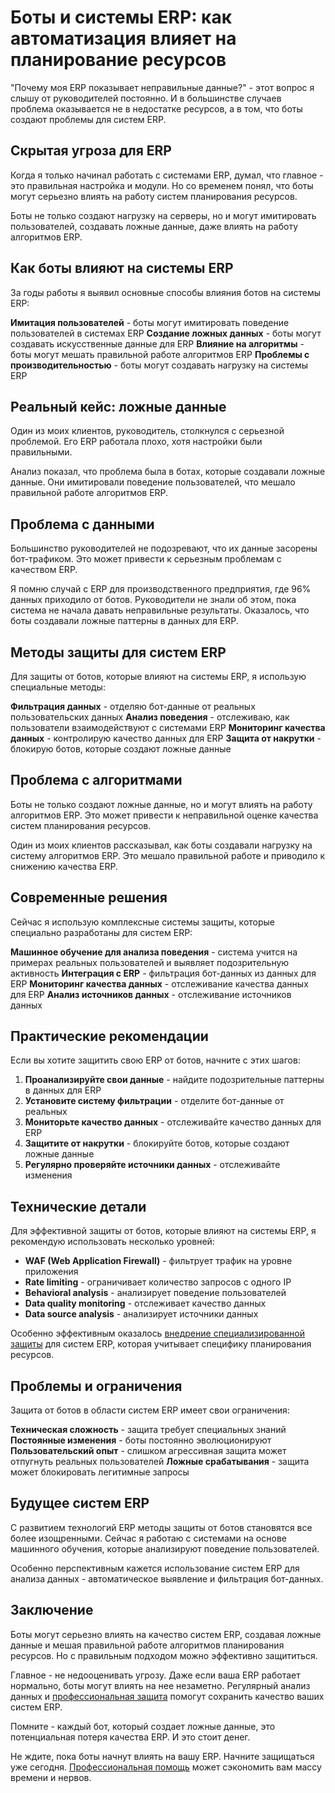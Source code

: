 # Боты и системы ERP: как автоматизация влияет на планирование ресурсов

"Почему моя ERP показывает неправильные данные?" - этот вопрос я слышу от руководителей постоянно. И в большинстве случаев проблема оказывается не в недостатке ресурсов, а в том, что боты создают проблемы для систем ERP.

## Скрытая угроза для ERP

Когда я только начинал работать с системами ERP, думал, что главное - это правильная настройка и модули. Но со временем понял, что боты могут серьезно влиять на работу систем планирования ресурсов.

Боты не только создают нагрузку на серверы, но и могут имитировать пользователей, создавать ложные данные, даже влиять на работу алгоритмов ERP.

## Как боты влияют на системы ERP

За годы работы я выявил основные способы влияния ботов на системы ERP:

**Имитация пользователей** - боты могут имитировать поведение пользователей в системах ERP
**Создание ложных данных** - боты могут создавать искусственные данные для ERP
**Влияние на алгоритмы** - боты могут мешать правильной работе алгоритмов ERP
**Проблемы с производительностью** - боты могут создавать нагрузку на системы ERP

## Реальный кейс: ложные данные

Один из моих клиентов, руководитель, столкнулся с серьезной проблемой. Его ERP работала плохо, хотя настройки были правильными.

Анализ показал, что проблема была в ботах, которые создавали ложные данные. Они имитировали поведение пользователей, что мешало правильной работе алгоритмов ERP.

## Проблема с данными

Большинство руководителей не подозревают, что их данные засорены бот-трафиком. Это может привести к серьезным проблемам с качеством ERP.

Я помню случай с ERP для производственного предприятия, где 96% данных приходило от ботов. Руководители не знали об этом, пока система не начала давать неправильные результаты. Оказалось, что боты создавали ложные паттерны в данных для ERP.

## Методы защиты для систем ERP

Для защиты от ботов, которые влияют на системы ERP, я использую специальные методы:

**Фильтрация данных** - отделяю бот-данные от реальных пользовательских данных
**Анализ поведения** - отслеживаю, как пользователи взаимодействуют с системами ERP
**Мониторинг качества данных** - контролирую качество данных для ERP
**Защита от накрутки** - блокирую ботов, которые создают ложные данные

## Проблема с алгоритмами

Боты не только создают ложные данные, но и могут влиять на работу алгоритмов ERP. Это может привести к неправильной оценке качества систем планирования ресурсов.

Один из моих клиентов рассказывал, как боты создавали нагрузку на систему алгоритмов ERP. Это мешало правильной работе и приводило к снижению качества ERP.

## Современные решения

Сейчас я использую комплексные системы защиты, которые специально разработаны для систем ERP:

**Машинное обучение для анализа поведения** - система учится на примерах реальных пользователей и выявляет подозрительную активность
**Интеграция с ERP** - фильтрация бот-данных из данных для ERP
**Мониторинг качества данных** - отслеживание качества данных для ERP
**Анализ источников данных** - отслеживание источников данных

## Практические рекомендации

Если вы хотите защитить свою ERP от ботов, начните с этих шагов:

1. **Проанализируйте свои данные** - найдите подозрительные паттерны в данных для ERP
2. **Установите систему фильтрации** - отделите бот-данные от реальных
3. **Мониторьте качество данных** - отслеживайте качество данных для ERP
4. **Защитите от накрутки** - блокируйте ботов, которые создают ложные данные
5. **Регулярно проверяйте источники данных** - отслеживайте изменения

## Технические детали

Для эффективной защиты от ботов, которые влияют на системы ERP, я рекомендую использовать несколько уровней:

- **WAF (Web Application Firewall)** - фильтрует трафик на уровне приложения
- **Rate limiting** - ограничивает количество запросов с одного IP
- **Behavioral analysis** - анализирует поведение пользователей
- **Data quality monitoring** - отслеживает качество данных
- **Data source analysis** - анализирует источники данных

Особенно эффективным оказалось [внедрение специализированной защиты](https://progaem.com/ustanovka-antibота-usluga-po-zashhite-ot-botов-vashih-sajtов-na-различных-cms-системах.html) для систем ERP, которая учитывает специфику планирования ресурсов.

## Проблемы и ограничения

Защита от ботов в области систем ERP имеет свои ограничения:

**Техническая сложность** - защита требует специальных знаний
**Постоянные изменения** - боты постоянно эволюционируют
**Пользовательский опыт** - слишком агрессивная защита может отпугнуть реальных пользователей
**Ложные срабатывания** - защита может блокировать легитимные запросы

## Будущее систем ERP

С развитием технологий ERP методы защиты от ботов становятся все более изощренными. Сейчас я работаю с системами на основе машинного обучения, которые анализируют поведение пользователей.

Особенно перспективным кажется использование систем ERP для анализа данных - автоматическое выявление и фильтрация бот-данных.

## Заключение

Боты могут серьезно влиять на качество систем ERP, создавая ложные данные и мешая правильной работе алгоритмов планирования ресурсов. Но с правильным подходом можно эффективно защититься.

Главное - не недооценивать угрозу. Даже если ваша ERP работает нормально, боты могут влиять на нее незаметно. Регулярный анализ данных и [профессиональная защита](https://progaem.com/ustanovka-antibота-usluga-po-zashhite-ot-botов-vashih-sajtов-na-различных-cms-системах.html) помогут сохранить качество ваших систем ERP.

Помните - каждый бот, который создает ложные данные, это потенциальная потеря качества ERP. И это стоит денег.

Не ждите, пока боты начнут влиять на вашу ERP. Начните защищаться уже сегодня. [Профессиональная помощь](https://progaem.com/ustanovka-antibота-usluga-po-zashhite-ot-botов-vashih-sajtов-na-различных-cms-системах.html) может сэкономить вам массу времени и нервов.
